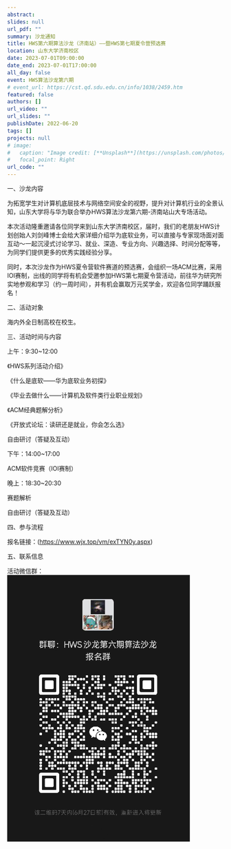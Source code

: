 ```yaml
---
abstract: 
slides: null
url_pdf: ""
summary: 沙龙通知
title: HWS第六期算法沙龙（济南站）——暨HWS第七期夏令营预选赛
location: 山东大学济南校区
date: 2023-07-01T09:00:00
date_end: 2023-07-01T17:00:00
all_day: false
event: HWS算法沙龙第六期
# event_url: https://cst.qd.sdu.edu.cn/info/1038/2459.htm
featured: false
authors: []
url_video: ""
url_slides: ""
publishDate: 2022-06-20
tags: []
projects: null
# image:
#   caption: "Image credit: [**Unsplash**](https://unsplash.com/photos/bzdhc5b3Bxs)"
#   focal_point: Right
url_code: ""
---
```




一、沙龙内容

为拓宽学生对计算机底层技术与网络空间安全的视野，提升对计算机行业的全景认知，山东大学将与华为联合举办HWS算法沙龙第六期-济南站山大专场活动。

本次活动隆重邀请各位同学来到山东大学济南校区，届时，我们的老朋友HWS计划创始人刘剑峰博士会给大家详细介绍华为底软业务，可以直接与专家现场面对面互动～一起沉浸式讨论学习、就业、深造、专业方向、兴趣选择、时间分配等等，为同学们提供更多的优秀实践经验分享。

同时，本次沙龙作为HWS夏令营软件赛道的预选赛，会组织一场ACM比赛，采用IOI赛制，出线的同学将有机会受邀参加HWS第七期夏令营活动，前往华为研究所实地参观和学习（约一周时间），并有机会赢取万元奖学金，欢迎各位同学踊跃报名！

二、活动对象

海内外全日制高校在校生。

三、活动时间与内容

上午：9:30~12:00

  《HWS系列活动介绍》

  《什么是底软——华为底软业务初探》

  《毕业去做什么——计算机及软件类行业职业规划》

  《ACM经典题解分析》

  《开放式论坛：读研还是就业，你会怎么选》

  自由研讨（答疑及互动）


下午：14:00~17:00

  ACM软件竞赛（IOI赛制）

晚上：18:30~20:30

  赛题解析

  自由研讨（答疑及互动）


四、参与流程

报名链接：(https://www.wjx.top/vm/exTYN0y.aspx)

五、联系信息

活动微信群：
    ![](wx.png)